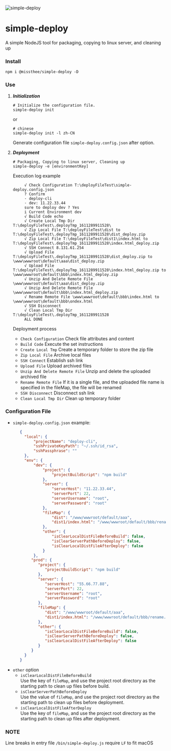 ![simple-deploy](https://socialify.git.ci/MissThee/simple-deploy/image?font=KoHo&forks=1&language=1&owner=1&pattern=Circuit%20Board&stargazers=1&theme=Light)
# simple-deploy

A simple NodeJS tool for packaging, copying to linux server, and cleaning up

### Install

```
npm i @missthee/simple-deploy -D
```

### Use

1. ***Initialization***
   ```shell
   # Initialize the configuration file.
   simple-deploy init
   ```
   or
   ```shell
   # chinese
   simple-deploy init -l zh-CN
   ```
   Generate configuration file `simple-deploy.config.json` after option.


2. ***Deployment***
   ```shell
   # Packaging, Copying to linux server, Cleaning up
   simple-deploy -e [environmentKey]
   ```
   Execution log example
   ```text
        √ Check Configuration T:\deployFileTest\simple-deploy.config.json
        ? Confirm
        · deploy-cli
        · dev: 11.22.33.44
        sure to deploy dev ? Yes
        i Current Environment dev
        √ Build Code echo
        √ Create Local Tmp Dir T:\deployFileTest\.deployTmp_1611289911528\
        √ Zip Local File T:\deployFileTest\dist to T:\deployFileTest\.deployTmp_1611289911528\dist_deploy.zip
        √ Zip Local File T:\deployFileTest\dist1\index.html to T:\deployFileTest\.deployTmp_1611289911528\index.html_deploy.zip
        √ SSH Connect 8.131.61.254
        √ Upload File T:\deployFileTest\.deployTmp_1611289911528\dist_deploy.zip to \www\wwwroot\default\aaa\dist_deploy.zip
        √ Upload File T:\deployFileTest\.deployTmp_1611289911528\index.html_deploy.zip to \www\wwwroot\default\bbb\index.html_deploy.zip
        √ Unzip And Delete Remote File \www\wwwroot\default\aaa\dist_deploy.zip
        √ Unzip And Delete Remote File \www\wwwroot\default\bbb\index.html_deploy.zip
        √ Rename Remote File \www\wwwroot\default\bbb\index.html to \www\wwwroot\default\bbb\ondex.html
        √ SSH Disconnect
        √ Clean Local Tmp Dir T:\deployFileTest\.deployTmp_1611289911528
        ALL DONE
   ```
   Deployment process
    + `Check Configuration` Check file attributes and content
    + `Build Code` Execute the set instructions
    + `Create Local Tmp` Create a temporary folder to store the zip file
    + `Zip Local File` Archive local files
    + `SSH Connect` Establish ssh link
    + `Upload File` Upload archived files
    + `Unzip And Delete Remote File` Unzip and delete the uploaded archived file
    + `Rename Remote File` If it is a single file, and the uploaded file name is specified in the fileMap, the file will be renamed
    + `SSH Disconnect` Disconnect ssh link
    + `Clean Local Tmp Dir` Clean up temporary folder

### Configuration File

+ `simple-deploy.config.json` example:
   ```json
      {
      	"local": {
      		"projectName": "deploy-cli",              
      		"sshPrivateKeyPath": "~/.ssh/id_rsa", 
      		"sshPassphrase": ""
      	},
      	"env": {
      		"dev": {
      			"project": {
      				"projectBuildScript": "npm build"
      			},
      			"server": {
      				"serverHost": "11.22.33.44",
      				"serverPort": 22,
      				"serverUsername": "root",
      				"serverPassword": "root"
      			},
      			"fileMap": {
      				"dist": "/www/wwwroot/default/aaa",
      				"dist1/index.html": "/www/wwwroot/default/bbb/rename.html"
      			},
      			"other": {
      				"isClearLocalDistFileBeforeBuild": false,
      				"isClearServerPathBeforeDeploy": false,
      				"isClearLocalDistFileAfterDeploy": false
      			}
      		},
           "prod": {
              "project": {
                 "projectBuildScript": "npm build"
              },
              "server": {
                 "serverHost": "55.66.77.88",
                 "serverPort": 22,
                 "serverUsername": "root",
                 "serverPassword": "root"
              },
              "fileMap": {
                 "dist": "/www/wwwroot/default/aaa",
                 "dist1/index.html": "/www/wwwroot/default/bbb/rename.html"
              },
              "other": {
                 "isClearLocalDistFileBeforeBuild": false,
                 "isClearServerPathBeforeDeploy": false,
                 "isClearLocalDistFileAfterDeploy": false
              }
           }
      	}
      }
   ```
+ `other` option
    + `isClearLocalDistFileBeforeBuild`  
      Use the key of `fileMap`, and use the project root directory as the starting path to clean up files before build.
    + `isClearServerPathBeforeDeploy`  
      Use the value of `fileMap`, and use the project root directory as the starting path to clean up files before deployment.
    + `isClearLocalDistFileAfterDeploy`  
      Use the key of `fileMap`, and use the project root directory as the starting path to clean up files after deployment.

### NOTE
  Line breaks in entry file `/bin/simple-deploy.js` require `LF` to fit macOS